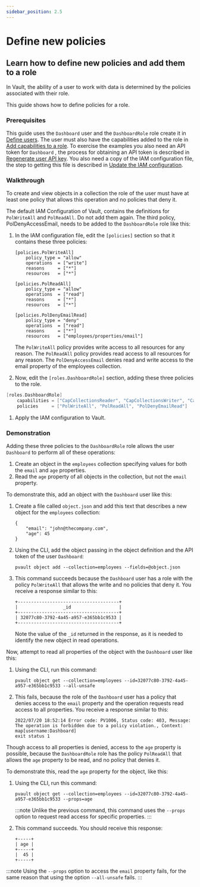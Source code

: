 ```yaml
---
sidebar_position: 2.5
---
```


# Define new policies

## Learn how to define new policies and add them to a role

In Vault, the ability of a user to work with data is determined by the policies associated with their role. 

This guide shows how to define policies for a role.

### Prerequisites

This guide uses the `Dashboard` user and the `DashboardRole`  role create it in [Define users](define-a-new-user). The user must also have the capabilities added to the role in [Add capabilities to a role](add-capabilities-to-a-role). To exercise the examples you also need an API token for  `Dashboard` , the process for obtaining an API token is described in [Regenerate user API key](regenerate-user-api-key). You also need a copy of the IAM configuration file, the step to getting this file is described in [Update the IAM configuration](update-the-IAM-configuration).

### Walkthrough

To create and view objects in a collection the role of the user must have at least one policy that allows this operation and no policies that deny it.

The default IAM Configuration of Vault, contains the definitions for `PolWriteAll` and `PolReadAll`. Do not add them again. The third policy, PolDenyAccessEmail, needs to be added to the `DashboardRole` role like this:

1. In the IAM configuration file, edit the `[policies]` section so that it contains these three policies:
    
    ```
    [policies.PolWriteAll]
        policy_type = "allow"
        operations  = ["write"]
        reasons     = ["*"]
        resources   = ["*"]
    
    [policies.PolReadAll]
        policy_type = "allow"
        operations  = ["read"]
        reasons     = ["*"]
        resources   = ["*"]
    
    [policies.PolDenyEmailRead]
        policy_type = "deny"
        operations  = ["read"]
        reasons     = ["*"]
        resources   = ["employees/properties/email"]
    ```
    
    The `PolWriteAll` policy provides write access to all resources for any reason. The `PolReadAll` policy provides read access to all resources for any reason. The `PolDenyAccessEmail` denies read and write access to the email property of the employees collection.
    
2. Now, edit the `[roles.DashboardRole]` section, adding these three policies to the role.

```go
[roles.DashboardRole]
    capabilities = ["CapCollectionsReader", "CapCollectionsWriter", "CapDataReader", "CapDataWriter"]
    policies     = ["PolWriteAll", "PolReadAll", "PolDenyEmailRead"]
```

1. Apply the IAM configuration to Vault.

### Demonstration

Adding these three policies to the `DashboardRole` role allows the user `Dashboard` to perform all of these operations:

1. Create an object in the `employees` collection specifying values for both the `email` and `age` properties.
2. Read the `age` property of all objects in the collection, but not the `email` property. 

To demonstrate this, add an object with the `Dashboard` user like this: 

1. Create a file called `object.json` and add this text that describes a new object for the `employees` collection:
    
    ```
    {
        "email": "john@thecompany.com",
        "age": 45
    }
    ```
    
2. Using the CLI, add the object passing in the object definition and the API token of the user `Dashboard`:
    
    ```
    pvault object add --collection=employees --fields=@object.json
    ```
    
3. This command succeeds because the `Dashboard` user has a role with the policy `PolWriteAll` that allows the write and no policies that deny it. You receive a response similar to this:
    
    ```
    +--------------------------------------+
    |                 _id                  |
    +--------------------------------------+
    | 32077c80-3792-4a45-a957-e365bb1c9533 |
    +--------------------------------------+
    ```
    
    Note the value of the `_id` returned in the response, as it is needed to identify the new object in read operations.
    

Now, attempt to read all properties of the object with the `Dashboard` user like this: 

1. Using the CLI, run this command:
    
    ```
    pvault object get --collection=employees --id=32077c80-3792-4a45-a957-e365bb1c9533 --all-unsafe 
    ```
    
2. This fails, because the role of the `Dashboard` user has a policy that denies access to the `email` property and the operation requests read access to all properties. You receive a response similar to this:
    
    ```
    2022/07/20 18:52:14 Error code: PV1006, Status code: 403, Message: The operation is forbidden due to a policy violation., Context: map[username:Dashboard]
    exit status 1
    ```
    
Though access to all properties is denied, access to the `age` property is possible, because the `DashboardRole` role has the policy `PolReadAll` that allows the `age` property to be read, and no policy that denies it.

To demonstrate this, read the `age` property for the object, like this:

1. Using the CLI, run this command:
    
    ```
    pvault object get --collection=employees --id=32077c80-3792-4a45-a957-e365bb1c9533 --props=age
    ```
    
    :::note
    Unlike the previous command, this command uses the `--props` option to request read access for specific properties.
    :::
    
2. This command succeeds. You should receive this response:
    
    ```
    +-----+
    | age |
    +-----+
    |  45 |
    +-----+
    ```
    
:::note
Using the `--props` option to access the `email` property fails, for the same reason that using the option `--all-unsafe` fails.
:::
